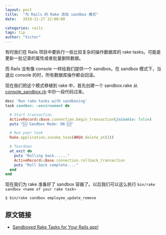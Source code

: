 ```yaml
---
layout: post
title:  "为 Rails 的 Rake 添加 sandbox 模式"
date:   2018-11-27 12:00:00

categories: rails
tags: tip
author: "Victor"
---
```


有时我们在 Rails 项目中要执行一些比较复杂的操作数据库的 rake tasks。可能是更新一批记录的属性或者批量删除数据。

而 Rails 没有像 console 一样给我们提供一个 sandbox。在 sandbox 模式下，当退出 console 的时，所有数据库操作都会回滚。

现在我们把这个模式移植到 rake 中，首先创建一个 sandbox.rake 从 [console_sandbox.rb](https://github.com/rails/rails/blob/master/activerecord/lib/active_record/railties/console_sandbox.rb) 中抄一段代码过来。

```ruby
desc 'Run rake tasks with sandboxing'
task sandbox: :environment do

  # Start transaction
  ActiveRecord::Base.connection.begin_transaction(joinable: false)
  puts "🆒 Sandbox Mode: ON 🆒"

  # Run your task
  Rake.application.invoke_task(ARGV.delete_at(1))

  # Teardown
  at_exit do
    puts "Rolling back......"
    ActiveRecord::Base.connection.rollback_transaction
    puts "Roll back complete...."
  end
end
```

现在我们为 rake 准备好了 sandbox 容器了。以后我们可以这么执行 `bin/rake sandbox <name of your rake task>`

```bash
$ bin/rake sandbox employee_update_remove
```

## 原文链接

* [Sandboxed Rake Tasks for Your Rails app!](https://medium.com/@manoj_g33k/sandboxed-rake-tasks-for-your-rails-app-c6991b3fe1d5)
